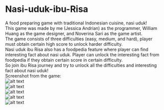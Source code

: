 # Nasi-uduk-ibu-Risa
A food preparing game with traditional Indonesian cuisine, nasi uduk! <br />
This game was made by me (Jessica Andrian) as the programmer, William Huang as the game designer, and Noverina Sari as the game artist. <br />
The game consists of three difficulties (easy, medium, and hard), player must obtain certain high score to unlock harder difficulty. <br />
Nasi uduk ibu Risa also has a foodpedia feature where player can find interesting fact about nasi uduk. Player can unlock the interesting fact from foodpedia if they obtain certain score in certain difficulty. <br />
So join ibu Risa journey and try to unlock all the difficulties and interesting fact about nasi uduk! <br />
Screenshot from the game:<br />
![alt text](https://github.com/kaechiii/Nasi-uduk-ibu-Risa/blob/main/Screenshot/TitleScreen.png?raw=true)<br />
![alt text](https://github.com/kaechiii/Nasi-uduk-ibu-Risa/blob/main/Screenshot/MainMenu.png?raw=true)<br />
![alt text](https://github.com/kaechiii/Nasi-uduk-ibu-Risa/blob/main/Screenshot/InGameMenu.png?raw=true)<br />
![alt text](https://github.com/kaechiii/Nasi-uduk-ibu-Risa/blob/main/Screenshot/FoodPedia.png?raw=true)<br />
![alt text](https://github.com/kaechiii/Nasi-uduk-ibu-Risa/blob/main/Screenshot/GameDescription.png?raw=true)<br />
